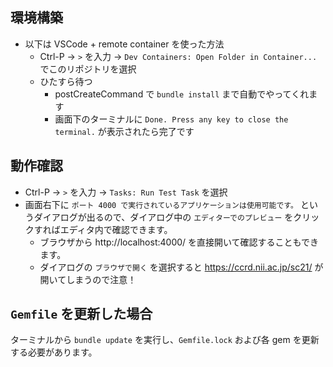 ## 環境構築
- 以下は VSCode + remote container を使った方法
  - Ctrl-P → `>` を入力 → `Dev Containers: Open Folder in Container...` でこのリポジトリを選択
  - ひたすら待つ
    - postCreateCommand で `bundle install` まで自動でやってくれます
    - 画面下のターミナルに `Done. Press any key to close the terminal.` が表示されたら完了です

## 動作確認
- Ctrl-P → `>` を入力 → `Tasks: Run Test Task` を選択
- 画面右下に `ポート 4000 で実行されているアプリケーションは使用可能です。` というダイアログが出るので、ダイアログ中の `エディターでのプレビュー` をクリックすればエディタ内で確認できます。
  - ブラウザから http://localhost:4000/ を直接開いて確認することもできます。
  - ダイアログの `ブラウザで開く` を選択すると https://ccrd.nii.ac.jp/sc21/ が開いてしまうので注意！

## `Gemfile` を更新した場合
ターミナルから `bundle update` を実行し、`Gemfile.lock` および各 gem を更新する必要があります。


